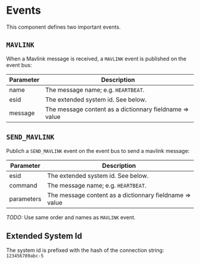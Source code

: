 # Events
This component defines two important events.

## `MAVLINK`

When a Mavlink message is received, a `MAVLINK` event is published on the event bus:

| Parameter | Description                        |
|-----------|------------------------------------|
| name      | The message name; e.g. `HEARTBEAT`. |
| esid      | The extended system id. See below. |
| message   | The message content as a dictionnary fieldname => value |


## `SEND_MAVLINK`

Publich a `SEND_MAVLINK` event on the event bus to send a mavlink message:

| Parameter | Description                        |
|-----------|------------------------------------|
| esid      | The extended system id. See below. |
| command   | The message name; e.g. `HEARTBEAT`. |
| parameters| The message content as a dictionnary fieldname => value |

*TODO:* Use same order and names as `MAVLINK` event.

## Extended System Id

The system id is prefixed with the hash of the connection string: `123456789abc-5`

